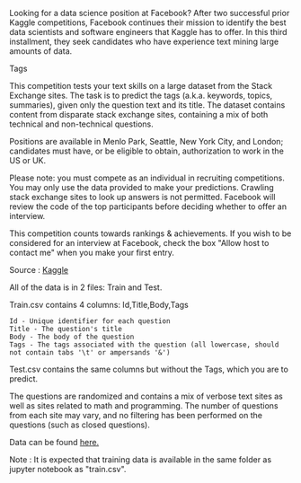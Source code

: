 Looking for a data science position at Facebook?  After two successful prior Kaggle competitions, Facebook continues their mission to identify the best data scientists and software engineers that Kaggle has to offer. In this third installment, they seek candidates who have experience text mining large amounts of data.

Tags

This competition tests your text skills on a large dataset from the Stack Exchange sites.  The task is to predict the tags (a.k.a. keywords, topics, summaries), given only the question text and its title. The dataset contains content from disparate stack exchange sites, containing a mix of both technical and non-technical questions.

Positions are available in Menlo Park, Seattle, New York City, and London; candidates must have, or be eligible to obtain, authorization to work in the US or UK.

Please note: you must compete as an individual in recruiting competitions. You may only use the data provided to make your predictions. Crawling stack exchange sites to look up answers is not permitted. Facebook will review the code of the top participants before deciding whether to offer an interview. 

This competition counts towards rankings & achievements.  If you wish to be considered for an interview at Facebook, check the box "Allow host to contact me" when you make your first entry.

Source : <a href="https://www.kaggle.com/competitions/facebook-recruiting-iii-keyword-extraction/overview"> Kaggle </a>

All of the data is in 2 files: Train and Test.

Train.csv contains 4 columns: Id,Title,Body,Tags

    Id - Unique identifier for each question
    Title - The question's title
    Body - The body of the question
    Tags - The tags associated with the question (all lowercase, should not contain tabs '\t' or ampersands '&')

Test.csv contains the same columns but without the Tags, which you are to predict.

The questions are randomized and contains a mix of verbose text sites as well as sites related to math and programming. The number of questions from each site may vary, and no filtering has been performed on the questions (such as closed questions).

Data can be found <a href="https://www.kaggle.com/competitions/facebook-recruiting-iii-keyword-extraction/data"> here. </a>

Note : It is expected that training data is available in the same folder as jupyter notebook as "train.csv".
